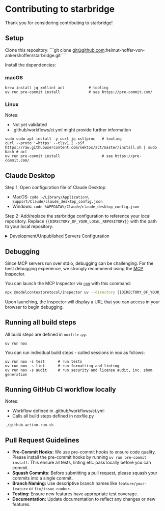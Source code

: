 # Contributing to starbridge

Thank you for considering contributing to starbridge!

## Setup

Clone this repository: ```git clone git@github.com:helmut-hoffer-von-ankershoffen/starbridge.git````

Install the dependencies:

### macOS

```shell
brew install jq xmllint act           # tooling
uv run pre-commit install             # see https://pre-commit.com/
```

### Linux

Notes:

- Not yet validated
- .github/workflows/ci.yml might provide further information

```shell
sudo sudo apt install -y curl jq xsltproc   # tooling
curl --proto '=https' --tlsv1.2 -sSf https://raw.githubusercontent.com/nektos/act/master/install.sh | sudo bash # act
uv run pre-commit install                   # see https://pre-commit.com/
```

## Claude Desktop

Step 1: Open configuration file of Claude Desktop:
- MacOS: `code ~/Library/Application\ Support/Claude/claude_desktop_config.json`
- Windows: `code %APPDATA%/Claude/claude_desktop_config.json`

Step 2: Add/replace the starbridge configuration to reference your local repository. Replace `{{DIRECTORY_OF_YOUR_LOCAL_REPOSITORY}}` with the path to your local repository.

<details>
  <summary>Development/Unpublished Servers Configuration</summary>
  ```
  "mcpServers": {
    "starbridge": {
      "command": "uv",
      "args": [
        "--directory",
        "{{DIRECTORY_OF_YOUR_LOCAL_REPOSITORY}}",
        "run",
        "starbridge",
        "serve"
      ]
    }
  }
  ```
</details>

## Debugging

Since MCP servers run over stdio, debugging can be challenging. For the best debugging
experience, we strongly recommend using the [MCP Inspector](https://github.com/modelcontextprotocol/inspector).


You can launch the MCP Inspector via [`npm`](https://docs.npmjs.com/downloading-and-installing-node-js-and-npm) with this command:

```bash
npx @modelcontextprotocol/inspector uv --directory {{DIRECTORY_OF_YOUR_LOCAL_REPOSITORY}} run starbridge serve
```

Upon launching, the Inspector will display a URL that you can access in your browser to begin debugging.

## Running all build steps

All build steps are defined in `noxfile.py`.

```shell
uv run nox
```

You can run individual build steps - called sessions in nox as follows:

```shell
uv run nox -s test      # run tests
uv run nox -s lint      # run formatting and linting
uv run nox -s audit     # run security and license audit, inc. sbom generation
```

## Running GitHub CI workflow locally

Notes:

- Workflow defined in .github/workflows/ci.yml
- Calls all build steps defined in noxfile.py

```shell
./github-action-run.sh
```

## Pull Request Guidelines

- **Pre-Commit Hooks:** We use pre-commit hooks to ensure code quality. Please install the pre-commit hooks by running `uv run pre-commit install`. This ensure all tests, linting etc. pass locally before you can commit.
- **Squash Commits:** Before submitting a pull request, please squash your commits into a single commit.
- **Branch Naming:** Use descriptive branch names like `feature/your-feature` or `fix/issue-number`.
- **Testing:** Ensure new features have appropriate test coverage.
- **Documentation:** Update documentation to reflect any changes or new features.
